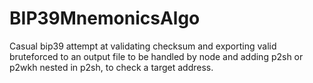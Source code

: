 # BIP39MnemonicsAlgo
Casual bip39 attempt at validating checksum and exporting valid bruteforced to an output file to be handled by node and adding p2sh or p2wkh nested in p2sh, to check a target address.

